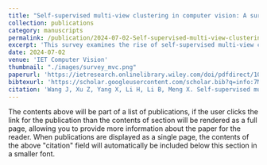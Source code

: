 ```yaml
---
title: "Self‐supervised multi‐view clustering in computer vision: A survey"
collection: publications
category: manuscripts
permalink: /publication/2024-07-02-Self‐supervised-multi‐view-clustering-in-computer-vision:-A-survey
excerpt: 'This survey examines the rise of self‐supervised multi‐view clustering—outlining its motivations and advantages, categorizing common datasets and data challenges, reviewing representation‐learning and self‐supervised methods with application examples, and highlighting open research problems for future exploration.'
date: 2024-07-02
venue: 'IET Computer Vision'
thumbnail: "./images/survey_mvc.png"
paperurl: 'https://ietresearch.onlinelibrary.wiley.com/doi/pdfdirect/10.1049/cvi2.12299'
bibtexurl: 'https://scholar.googleusercontent.com/scholar.bib?q=info:7MVlK5NARn4J:scholar.google.com/&output=citation&scisdr=CgLoJpVAENfwq7CV7sA:AAZF9b8AAAAAaHOT9sAbNS9FIjhhrM4qW4-OBZM&scisig=AAZF9b8AAAAAaHOT9h1-oeUTBb5s9g0DZJQZKNA&scisf=4&ct=citation&cd=-1&hl=en'
citation: 'Wang J, Xu Z, Yang X, Li H, Li B, Meng X. Self‐supervised multi‐view clustering in computer vision: A survey. IET Computer Vision. 2024 Sep;18(6):709-34.'
---
```


The contents above will be part of a list of publications, if the user clicks the link for the publication than the contents of section will be rendered as a full page, allowing you to provide more information about the paper for the reader. When publications are displayed as a single page, the contents of the above "citation" field will automatically be included below this section in a smaller font.
